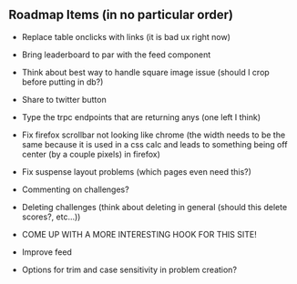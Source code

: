 ## Roadmap Items (in no particular order)

- Replace table onclicks with links (it is bad ux right now)

- Bring leaderboard to par with the feed component
- Think about best way to handle square image issue (should I crop before putting in db?)
- Share to twitter button
- Type the trpc endpoints that are returning anys (one left I think)
- Fix firefox scrollbar not looking like chrome (the width needs to be the same because it is used in a css calc and leads to something being off center (by a couple pixels) in firefox)

- Fix suspense layout problems (which pages even need this?)

- Commenting on challenges?
- Deleting challenges (think about deleting in general (should this delete scores?, etc...))
- COME UP WITH A MORE INTERESTING HOOK FOR THIS SITE!

- Improve feed
- Options for trim and case sensitivity in problem creation?
